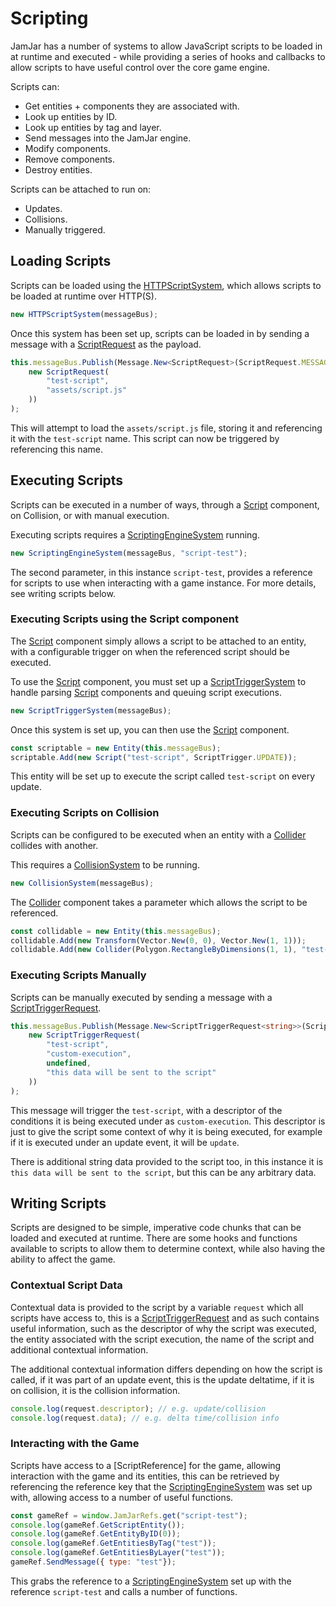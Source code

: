 # Scripting

JamJar has a number of systems to allow JavaScript scripts to be loaded in at
runtime and executed - while providing a series of hooks and callbacks to allow
scripts to have useful control over the core game engine.

Scripts can:

- Get entities + components they are associated with.
- Look up entities by ID.
- Look up entities by tag and layer.
- Send messages into the JamJar engine.
- Modify components.
- Remove components.
- Destroy entities.

Scripts can be attached to run on:

- Updates.
- Collisions.
- Manually triggered.

## Loading Scripts

Scripts can be loaded using the [HTTPScriptSystem], which allows scripts to be
loaded at runtime over HTTP(S).

```typescript
new HTTPScriptSystem(messageBus);
```

Once this system has been set up, scripts can be loaded in by sending a message
with a [ScriptRequest] as the payload.

```typescript
this.messageBus.Publish(Message.New<ScriptRequest>(ScriptRequest.MESSAGE_REQUEST_LOAD,
    new ScriptRequest(
        "test-script",
        "assets/script.js"
    ))
);
```

This will attempt to load the `assets/script.js` file, storing it and
referencing it with the `test-script` name. This script can now be triggered
by referencing this name.

## Executing Scripts

Scripts can be executed in a number of ways, through a [Script] component, on
Collision, or with manual execution.

Executing scripts requires a [ScriptingEngineSystem] running.

```typescript
new ScriptingEngineSystem(messageBus, "script-test");
```

The second parameter, in this instance `script-test`, provides a reference for
scripts to use when interacting with a game instance. For more details, see
writing scripts below.

### Executing Scripts using the Script component

The [Script] component simply allows a script to be attached to an entity, with
a configurable trigger on when the referenced script should be executed.

To use the [Script] component, you must set up a [ScriptTriggerSystem] to
handle parsing [Script] components and queuing script executions.

```typescript
new ScriptTriggerSystem(messageBus);
```

Once this system is set up, you can then use the [Script] component.

```typescript
const scriptable = new Entity(this.messageBus);
scriptable.Add(new Script("test-script", ScriptTrigger.UPDATE));
```

This entity will be set up to execute the script called `test-script` on every
update.

### Executing Scripts on Collision

Scripts can be configured to be executed when an entity with a [Collider]
collides with another.

This requires a [CollisionSystem] to be running.

```typescript
new CollisionSystem(messageBus);
```

The [Collider] component takes a parameter which allows the script to be
referenced.

```typescript
const collidable = new Entity(this.messageBus);
collidable.Add(new Transform(Vector.New(0, 0), Vector.New(1, 1)));
collidable.Add(new Collider(Polygon.RectangleByDimensions(1, 1), "test-script"));
```

### Executing Scripts Manually

Scripts can be manually executed by sending a message with a
[ScriptTriggerRequest].

```typescript
this.messageBus.Publish(Message.New<ScriptTriggerRequest<string>>(ScriptRequest.MESSAGE_REQUEST_LOAD,
    new ScriptTriggerRequest(
        "test-script",
        "custom-execution",
        undefined,
        "this data will be sent to the script"
    ))
);
```

This message will trigger the `test-script`, with a descriptor of the
conditions it is being executed under as `custom-execution`. This descriptor
is just to give the script some context of why it is being executed, for
example if it is executed under an update event, it will be `update`.

There is additional string data provided to the script too, in this instance
it is `this data will be sent to the script`, but this can be any arbitrary
data.

## Writing Scripts

Scripts are designed to be simple, imperative code chunks that can be loaded
and executed at runtime. There are some hooks and functions available to
scripts to allow them to determine context, while also having the ability to
affect the game.

### Contextual Script Data

Contextual data is provided to the script by a variable `request` which all
scripts have access to, this is a [ScriptTriggerRequest] and as such contains
useful information, such as the descriptor of why the script was executed, the
entity associated with the script execution, the name of the script and
additional contextual information.

The additional contextual information differs depending on how the script is
called, if it was part of an update event, this is the update deltatime, if
it is on collision, it is the collision information.

```javascript
console.log(request.descriptor); // e.g. update/collision
console.log(request.data); // e.g. delta time/collision info
```

### Interacting with the Game

Scripts have access to a [ScriptReference] for the game, allowing interaction
with the game and its entities, this can be retrieved by referencing the
reference key that the [ScriptingEngineSystem] was set up with, allowing
access to a number of useful functions.

```javascript
const gameRef = window.JamJarRefs.get("script-test");
console.log(gameRef.GetScriptEntity());
console.log(gameRef.GetEntityByID(0));
console.log(gameRef.GetEntitiesByTag("test"));
console.log(gameRef.GetEntitiesByLayer("test"));
gameRef.SendMessage({ type: "test"});
```

This grabs the reference to a [ScriptingEngineSystem] set up with the reference
`script-test` and calls a number of functions.

[HTTPScriptSystem]:../../reference/classes/httpscriptsystem
[ScriptRequest]:../../reference/classes/scriptrequest
[Script]:../../reference/classes/script
[ScriptingEngineSystem]:../../reference/classes/scriptingenginesystem
[ScriptTriggerSystem]:../../reference/classes/scripttriggersystem
[Collider]:../../reference/classes/collider
[CollisionSystem]:../../reference/classes/collisionsystem
[ScriptTriggerRequest]:../../reference/classes/scripttriggerrequest

